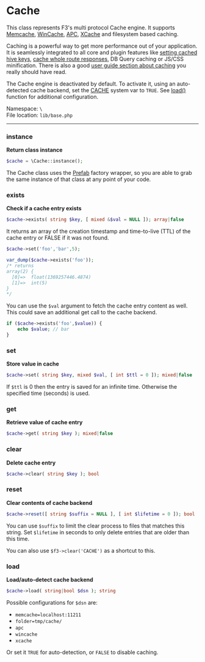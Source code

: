 # Cache

This class represents F3's multi protocol Cache engine. It supports [Memcache](http://memcached.org/), [WinCache](http://www.iis.net/downloads/microsoft/wincache-extension), [APC](http://php.net/manual/en/book.apc.php), [XCache](http://xcache.lighttpd.net/) and filesystem based caching.

Caching is a powerful way to get more performance out of your application. It is seamlessly integrated to all core and plugin features
like [setting cached hive keys](base#set), [cache whole route responses](base#caching), DB Query caching or JS/CSS minification.
There is also a good [user guide section about caching](optimization#cache-engine) you really should have read.

The Cache engine is deactivated by default. To activate it, using an auto-detected cache backend, set the [CACHE](quick-reference#cache) system var to `TRUE`.
See [load()](cache#load) function for additional configuration.


Namespace: `\` <br/>
File location: `lib/base.php`

---

### instance

**Return class instance**

``` php
$cache = \Cache::instance();
```

The Cache class uses the [Prefab](prefab) factory wrapper, so you are able to grab the same instance of that class at any point of your code.


### exists

**Check if a cache entry exists**

``` php
$cache->exists( string $key, [ mixed &$val = NULL ]); array|false
```

It returns an array of the creation timestamp and time-to-live (TTL) of the cache entry or FALSE if it was not found.

``` php
$cache->set('foo','bar',5);

var_dump($cache->exists('foo'));
/* returns
array(2) {
  [0]=>  float(1369257446.4874)
  [1]=>  int(5)
}
*/
```

You can use the `$val` argument to fetch the cache entry content as well. This could save an additional get call to the cache backend.

``` php
if ($cache->exists('foo',$value)) {
    echo $value; // bar
}
```


### set

**Store value in cache**

``` php
$cache->set( string $key, mixed $val, [ int $ttl = 0 ]); mixed|false
```

If `$ttl` is 0 then the entry is saved for an infinite time. Otherwise the specified time (seconds) is used.


### get

**Retrieve value of cache entry**

``` php
$cache->get( string $key ); mixed|false
```


### clear

**Delete cache entry**

``` php
$cache->clear( string $key ); bool
```


### reset

**Clear contents of cache backend**

``` php
$cache->reset([ string $suffix = NULL ], [ int $lifetime = 0 ]); bool
```

You can use `$suffix` to limit the clear process to files that matches this string.
Set `$lifetime` in seconds to only delete entries that are older than this time.

You can also use `$f3->clear('CACHE')` as a shortcut to this.

### load

**Load/auto-detect cache backend**

``` php
$cache->load( string|bool $dsn ); string
```

Possible configurations for `$dsn` are:

* `memcache=localhost:11211`
* `folder=tmp/cache/`
* `apc`
* `wincache`
* `xcache`

Or set it `TRUE` for auto-detection, or `FALSE` to disable caching.